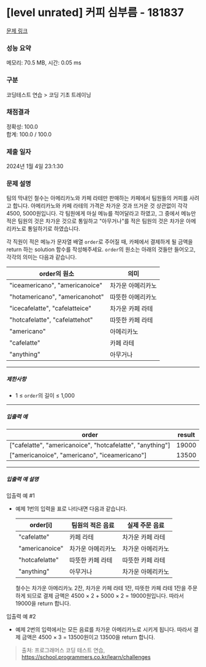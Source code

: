 # [level unrated] 커피 심부름 - 181837 

[문제 링크](https://school.programmers.co.kr/learn/courses/30/lessons/181837) 

### 성능 요약

메모리: 70.5 MB, 시간: 0.05 ms

### 구분

코딩테스트 연습 > 코딩 기초 트레이닝

### 채점결과

정확성: 100.0<br/>합계: 100.0 / 100.0

### 제출 일자

2024년 1월 4일 23:1:30

### 문제 설명

<p>팀의 막내인 철수는 아메리카노와 카페 라테만 판매하는 카페에서 팀원들의 커피를 사려고 합니다. 아메리카노와 카페 라테의 가격은 차가운 것과 뜨거운 것 상관없이 각각 4500, 5000원입니다. 각 팀원에게 마실 메뉴를 적어달라고 하였고, 그 중에서 메뉴만 적은 팀원의 것은 차가운 것으로 통일하고 "아무거나"를 적은 팀원의 것은 차가운 아메리카노로 통일하기로 하였습니다.</p>

<p>각 직원이 적은 메뉴가 문자열 배열 <code>order</code>로 주어질 때, 카페에서 결제하게 될 금액을 return 하는 solution 함수를 작성해주세요. <code>order</code>의 원소는 아래의 것들만 들어오고, 각각의 의미는 다음과 같습니다.</p>
<table class="table">
        <thead><tr>
<th>order의 원소</th>
<th>의미</th>
</tr>
</thead>
        <tbody><tr>
<td>"iceamericano", "americanoice"</td>
<td>차가운 아메리카노</td>
</tr>
<tr>
<td>"hotamericano", "americanohot"</td>
<td>따뜻한 아메리카노</td>
</tr>
<tr>
<td>"icecafelatte", "cafelatteice"</td>
<td>차가운 카페 라테</td>
</tr>
<tr>
<td>"hotcafelatte", "cafelattehot"</td>
<td>따뜻한 카페 라테</td>
</tr>
<tr>
<td>"americano"</td>
<td>아메리카노</td>
</tr>
<tr>
<td>"cafelatte"</td>
<td>카페 라테</td>
</tr>
<tr>
<td>"anything"</td>
<td>아무거나</td>
</tr>
</tbody>
      </table>
<hr>

<h5>제한사항</h5>

<ul>
<li>1 ≤ <code>order</code>의 길이 ≤ 1,000</li>
</ul>

<hr>

<h5>입출력 예</h5>
<table class="table">
        <thead><tr>
<th>order</th>
<th>result</th>
</tr>
</thead>
        <tbody><tr>
<td>["cafelatte", "americanoice", "hotcafelatte", "anything"]</td>
<td>19000</td>
</tr>
<tr>
<td>["americanoice", "americano", "iceamericano"]</td>
<td>13500</td>
</tr>
</tbody>
      </table>
<hr>

<h5>입출력 예 설명</h5>

<p>입출력 예 #1</p>

<ul>
<li><p>예제 1번의 입력을 표로 나타내면 다음과 같습니다.</p>
<table class="table">
        <thead><tr>
<th>order[i]</th>
<th>팀원의 적은 음료</th>
<th>실제 주문 음료</th>
</tr>
</thead>
        <tbody><tr>
<td>"cafelatte"</td>
<td>카페 라테</td>
<td>차가운 카페 라테</td>
</tr>
<tr>
<td>"americanoice"</td>
<td>차가운 아메리카노</td>
<td>차가운 아메리카노</td>
</tr>
<tr>
<td>"hotcafelatte"</td>
<td>따뜻한 카페 라테</td>
<td>따뜻한 카페 라테</td>
</tr>
<tr>
<td>"anything"</td>
<td>아무거나</td>
<td>차가운 아메리카노</td>
</tr>
</tbody>
      </table>
<p>철수는 차가운 아메리카노 2잔, 차가운 카페 라테 1잔, 따뜻한 카페 라테 1잔을 주문하게 되므로 결제 금액은 4500 × 2 + 5000 × 2 = 19000원입니다. 따라서 19000을 return 합니다.</p></li>
</ul>

<p>입출력 예 #2</p>

<ul>
<li>예제 2번의 입력에서는 모든 음료를 차가운 아메리카노로 시키게 됩니다. 따라서 결제 금액은 4500 × 3 = 13500원이고 13500을 return 합니다.</li>
</ul>


> 출처: 프로그래머스 코딩 테스트 연습, https://school.programmers.co.kr/learn/challenges